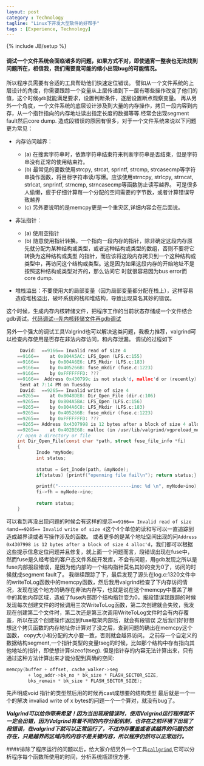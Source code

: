 ```yaml
---
layout: post
category : Technology 
tagline: "Linux下开发大型软件的好帮手"
tags : [Experience, Technology]
---
```

{% include JB/setup %}

#### 调试一个文件系统会面临诸多的问题，如果方式不对，即使通宵一整夜也无法找到问题所在，相信我，我们需要竟可能的缩小出现bug的可能情况。

所以程序员需要有合适的工具帮助他们快速定位错误。
譬如从一个文件系统的上层设计的角度，你需要跟踪一个变量从上层传递到下一层有哪些操作改变了他们的值，这个时候`gdb`就能满足要求，设置判断条件，逐层设置断点观察变量。
再从另外一个角度，一个文件系统的底层设计涉及到大量的内存操作，拷贝一段内容到内存，从一个指针指向的内存地址读出指定长度的数据等等.经常会出现segment fault然后core dump.
造成段错误的原因有很多，对于一个文件系统来说以下问题更为常见：

* 内存访问越界：
    * (a) 在搜索字符串时，依靠字符串结束符来判断字符串是否结束，但是字符串没有正常的使用结束符。
    * (b) 最常见的要数使用strcpy, strcat, sprintf, strcmp, strcasecmp等字符串操作函数，将目标字符串读/写爆。应该使用strncpy, strlcpy, strncat, strlcat, snprintf, strncmp, strncasecmp等函数防止读写越界。
可是很多人偷懒，疲于仔细计算每一个分配的空间需要的字节数，或者计算错误导致越界
    * (c) 另外要说明的是memcpy更是一个重灾区,详细内容会在后面说。

* 非法指针：
    * (a) 使用空指针
    * (b) 随意使用指针转换。一个指向一段内存的指针，除非确定这段内存原先就分配为某种结构或类型，或者这种结构或类型的数组，否则不要将它转换为这种结构或类型 的指针，而应该将这段内存拷贝到一个这种结构或类型中，再访问这个结构或类型。这是因为如果这段内存的开始地址不是按照这种结构或类型对齐的，那么访问它 时就很容易因为bus error而core dump.

* 堆栈溢出：不要使用大的局部变量（因为局部变量都分配在栈上），这样容易造成堆栈溢出，破坏系统的栈和堆结构，导致出现莫名其妙的错误。

这个时候，生成内存内核转储文件，把程序工作的当前状态存储成一个文件结合gdb调试。[代码调试--先内核转储文件再gdb调试](http://blog.csdn.net/hust_wusen/article/details/8776116)

另外一个强大的调试工具Valgrind也可以解决这类问题，我极力推荐，valgrind可以检查内存使用是否存在非法内存访问，和内存泄漏。
调试的过程如下
```c    
     David:  ==9166== Invalid read of size 4
    ==9166==    at 0x804A5AC: LFS_Open (LFS.c:155)
    ==9166==    by 0x804A6E6: LFS_Mkdir (LFS.c:183)
    ==9166==    by 0x405266B: fuse_mkdir (fuse.c:1223)
    ==9166==    by 0xFFFFFFFD: ???
    ==9166==  Address 0x430799c is not stack'd, malloc'd or (recently) free'd
     Sent at 7:14 PM on Tuesday
     David:  ==9265== Invalid write of size 4
    ==9265==    at 0x8048DE8: Dir_Open_File (dir.c:106)
    ==9265==    by 0x804A5BA: LFS_Open (LFS.c:156)
    ==9265==    by 0x804A6C8: LFS_Mkdir (LFS.c:183)
    ==9265==    by 0x405266B: fuse_mkdir (fuse.c:1223)
    ==9265==    by 0xFFFFFFFD: ???
    ==9265== Address 0x4307998 is 12 bytes after a block of size 4 alloc'd
    ==9265==    at 0x402BE68: malloc (in /usr/lib/valgrind/vgpreload_memcheck-x86-linux.so)
    // open a directory or file
    int Dir_Open_File(const char *path, struct fuse_file_info *fi)
    {
           Inode *myNode;
           int status;
    
           status = Get_Inode(path, &myNode);
           if(status) {printf("openning file fail\n"); return status;}
    
           printf("---------------------------ino: %d \n", myNode>ino);
           fi->fh = myNode->ino;
    
           return status;
    }
```

可以看到再没出现问题的时候会有这样的提示`==9166== Invalid read of size 4`and`==9265== Invalid write of size 4`这个4个单位的读和写可以一直追踪到造成越界读或者写操作涉及的函数。
或者更多的是某个地址空间出现的问`Address 0x4307998 is 12 bytes after a block of size 4 alloc'd`，我们都可以根据这些提示信息定位问题并且修复，就上面一个问题而言，段错误出现在fuse中，然而fuse是久经考验的客户态文件系统开发库，不会有问题，用gdb发现之所以是fuse内部报段错误，是因为他内部的一个结构指针莫名其妙的变为0了，访问的时候就成segment fault了。 
我继续跟踪了下，最后发现了源头在log.c:1320文件中的writeToLog函数中的memcpy函数，然后我用valgrind检查了下内存访问情况，发现在这个地方的确存在非法内存写，也就是说在这个memcpy中覆盖了堆中的其他内存区域，造成了fuse内部那个结构指针变为0，报段错误我跟踪的时候发现每次创建文件的时候调用三次WriteToLog函数，第二次创建就会失败，我发现在创建第二个文件时，第二次还是第三次调用WriteToLog文件时会有内存覆盖，所以在这个创建操作返回到fuse框架内部后，就会有段错误 
之后我们好好想想这个拷贝函数的内存地址你计算对了没之后，查到问题的确出在memcpy这个函数， copy大小和分配的大小要一致，否则就会越界访问。
之前存一个自定义的数据结构segment,一个指针类型的变量tseg的时候，比如那个结构中存有指向其他地址的指针，即使想计算sizeof(tseg). 但是指针存的内容无法计算出来，只有通过这种方法计算出来才能分配到真确的空间:

```c
memcpy(buffer + offset, cache_walker->seg
        + log_addr->bk_no * bk_size * FLASH_SECTOR_SIZE,
        bks_remain * bk_size * FLASH_SECTOR_SIZE);
```
 
先声明成void 指针的类型然后用的时候再cast成想要的结构类型
最后就是一个一个的解决 invaliad write of x bytes的问题一个一个算对，就没有bug了。

___Valgrind可以给你带来希望！因为当出现段错误时，使用Valgrind运行程序就不一定会出错，因为Valgrind有着不同的内存分配机制，也许在之前环境下出现了段错误，在valgrind下就可以正常运行了，不过内存覆盖或者读越界的问题仍然存在，只是越界的区域内的内容不是关键内容，所以程序仍然可以正常运行。___


####排除了程序运行的问题以后，给大家介绍另外一个工具[`callgrind`](http://valgrind.org/info/tools.html#callgrind),它可以分析程序每个函数所使用的时间，分析系统瓶颈很方便.

